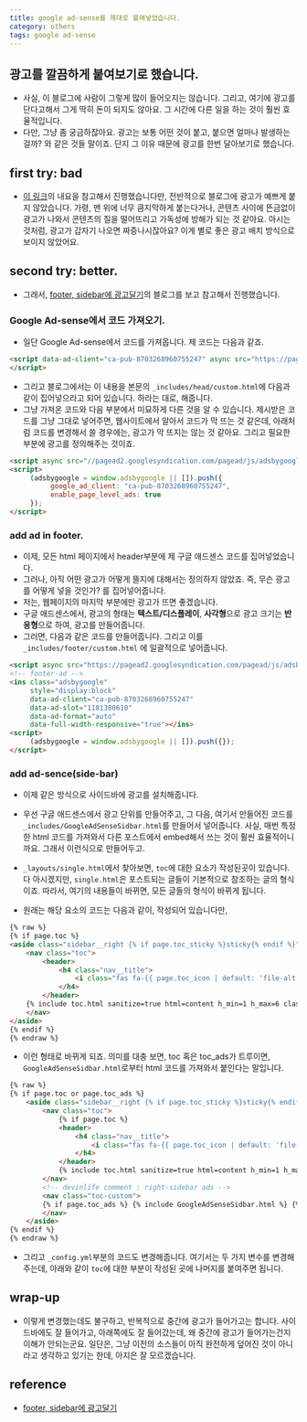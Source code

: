 ```yaml
---
title: google ad-sense를 제대로 붙여넣었습니다.
category: others
tags: google ad-sense
---
```


## 광고를 깔끔하게 붙여보기로 했습니다.

- 사실, 이 블로그에 사람이 그렇게 많이 들어오지는 않습니다. 그리고, 여기에 광고를 단다고해서 그게 딱히 돈이 되지도 않아요. 그 시간에 다른 일을 하는 것이 훨씬 효율적입니다. 
- 다만, 그냥 좀 궁금하잖아요. 광고는 보통 어떤 것이 붙고, 붙으면 얼마나 발생하는걸까? 와 같은 것들 말이죠. 단지 그 이유 때문에 광고를 한번 달아보기로 했습니다. 

## first try: bad

- [이 링크](https://shryu8902.github.io/jekyll/adsense/)의 내요을 참고해서 진행했습니다만, 전반적으로 블로그에 광고가 예쁘게 붙지 않았습니다. 가령, 맨 위에 너무 큼지막하게 붙는다거나, 콘텐츠 사이에 뜬금없이 광고가 나와서 콘텐츠의 질을 떨어뜨리고 가독성에 방해가 되는 것 같아요. 아시는 것처럼, 광고가 갑자기 나오면 짜증나시잖아요? 이게 별로 좋은 광고 배치 방식으로 보이지 않았어요. 

## second try: better.

- 그래서, [footer, sidebar에 광고달기](https://devinlife.com/howto%20github%20pages/adsense/)의 블로그를 보고 참고해서 진행했습니다. 

### Google Ad-sense에서 코드 가져오기.

- 일단 Google Ad-sense에서 코드를 가져옵니다. 제 코드는 다음과 같죠. 

```html
<script data-ad-client="ca-pub-8703268960755247" async src="https://pagead2.googlesyndication.com/pagead/js/adsbygoogle.js">
</script>
```

- 그리고 블로그에서는 이 내용을 본문의 `_includes/head/custom.html`에 다음과 같이 집어넣으라고 되어 있습니다. 하라는 대로, 해줍니다.
- 그냥 가져온 코드와 다음 부분에서 미묘하게 다른 것을 알 수 있습니다. 제시받은 코드를 그냥 그대로 넣어주면, 웹사이트에서 알아서 코드가 막 뜨는 것 같은데, 아래처럼 코드를 변경해서 쓸 경우에는, 광고가 막 뜨지는 않는 것 같아요. 그리고 필요한 부분에 광고를 정의해주는 것이죠.

```html 
<script async src="//pagead2.googlesyndication.com/pagead/js/adsbygoogle.js"></script>
<script>
     (adsbygoogle = window.adsbygoogle || []).push({
          google_ad_client: "ca-pub-8703268960755247",
          enable_page_level_ads: true
     });
</script>
```

### add ad in footer. 

- 이제, 모든 html 페이지에서 header부분에 제 구글 애드센스 코드를 집어넣었습니다. 
- 그러나, 아직 어떤 광고가 어떻게 뜰지에 대해서는 정의하지 않았죠. 즉, 무슨 광고를 어떻게 넣을 것인가? 를 집어넣어줍니다.
- 저는, 웹페이지의 마지막 부분에만 광고가 뜨면 좋겠습니다. 
- 구글 애드센스에서, 광고의 형태는 **텍스트/디스플레이**, **사각형**으로 광고 크기는 **반응형**으로 하여, 광고를 만들어줍니다. 
- 그러면, 다음과 같은 코드를 만들어줍니다. 그리고 이를 `_includes/footer/custom.html` 에 일괄적으로 넣어줍니다.

```html 
<script async src="https://pagead2.googlesyndication.com/pagead/js/adsbygoogle.js"></script>
<!-- footer-ad -->
<ins class="adsbygoogle"
     style="display:block"
     data-ad-client="ca-pub-8703268960755247"
     data-ad-slot="1181380610"
     data-ad-format="auto"
     data-full-width-responsive="true"></ins>
<script>
     (adsbygoogle = window.adsbygoogle || []).push({});
</script>
```

### add ad-sence(side-bar)

- 이제 같은 방식으로 사이드바에 광고를 설치해줍니다. 
- 우선 구글 애드센스에서 광고 단위를 만들어주고, 그 다음, 여기서 만들어진 코드를 `_includes/GoogleAdSenseSidbar.html`를 만들어서 넣어줍니다. 사실, 매번 특정한 html 코드를 가져와서 다른 포스트에서 embed해서 쓰는 것이 훨씬 효율적이니까요. 그래서 이런식으로 만들어두고. 
- `_layouts/single.html`에서 찾아보면, `toc`에 대한 요소가 작성된곳이 있습니다. 다 아시겠지만, `single.html`은 포스트되는 글들이 기본적으로 참조하는 글의 형식이죠. 따라서, 여기의 내용들이 바뀌면, 모든 글들의 형식이 바뀌게 됩니다.

- 원래는 해당 요소의 코드는 다음과 같이, 작성되어 있습니다만, 

```html 
{% raw %}
{% if page.toc %}
<aside class="sidebar__right {% if page.toc_sticky %}sticky{% endif %}">
    <nav class="toc">
        <header>
            <h4 class="nav__title">
                <i class="fas fa-{{ page.toc_icon | default: 'file-alt' }}"></i> {{ page.toc_label | default: site.data.ui-text[site.locale].toc_label | default: "On this page" 
            </h4>
        </header>
    {% include toc.html sanitize=true html=content h_min=1 h_max=6 class="toc__menu" %}
    </nav>
</aside>
{% endif %}
{% endraw %}
```

- 이런 형태로 바뀌게 되죠. 의미를 대충 보면, toc 혹은 toc_ads가 트루이면, `GoogleAdSenseSidbar.html`로부터 html 코드를 가져와서 붙인다는 말입니다. 

```html
{% raw %}
{% if page.toc or page.toc_ads %}
    <aside class="sidebar__right {% if page.toc_sticky %}sticky{% endif %}">
        <nav class="toc">
            {% if page.toc %}
            <header>
                <h4 class="nav__title">
                    <i class="fas fa-{{ page.toc_icon | default: 'file-alt' }}"></i> {{ page.toc_label | default: site.data.ui-text[site.locale].toc_label }}
                </h4>
            </header>
            {% include toc.html sanitize=true html=content h_min=1 h_max=6 class="toc__menu" %} {%  endif %}
        </nav>
        <!-- devinlife comment : right-sidebar ads -->
        <nav class="toc-custom">
        {% if page.toc_ads %} {% include GoogleAdSenseSidbar.html %} {% endif %}
        </nav>
    </aside>
{% endif %}
{% endraw %}
```

- 그리고 `_config.yml`부분의 코드도 변경해줍니다. 여기서는 두 가지 변수를 변경해주는데, 아래와 같이 `toc`에 대한 부분이 작성된 곳에 나머지를 붙여주면 됩니다. 

## wrap-up

- 이렇게 변경했는데도 불구하고, 반복적으로 중간에 광고가 들어가고는 합니다. 사이드바에도 잘 들어가고, 아래쪽에도 잘 들어갔는데, 왜 중간에 광고가 들어가는건지 이해가 안되는군요. 일단은, 그냥 이전의 소스들이 아직 완전하게 덮어진 것이 아니라고 생각하고 있기는 한데, 아지은 잘 모르겠습니다.


## reference

- [footer, sidebar에 광고달기](https://devinlife.com/howto%20github%20pages/adsense/)